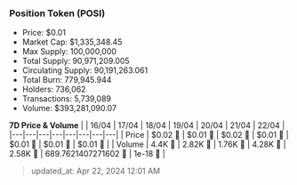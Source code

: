 
  ### Position Token (POSI)
  - Price: $0.01
  - Market Cap: $1,335,348.45
  - Max Supply: 100,000,000
  - Total Supply: 90,971,209.005
  - Circulating Supply: 90,191,263.061
  - Total Burn: 779,945.944
  - Holders: 736,062
  - Transactions: 5,739,089
  - Volume: $393,281,090.07

  **7D Price & Volume**
  | | 16&#x2F;04 | 17&#x2F;04 | 18&#x2F;04 | 19&#x2F;04 | 20&#x2F;04 | 21&#x2F;04 | 22&#x2F;04 |
  |---|---|---|---|---|---|---|---|
  | Price | $0.02 🔻 | $0.01 🔻 | $0.02 🚀 | $0.01 🔻 | $0.01 🔻 | $0.01 🚀 | $0.01 🔻 |
  | Volume | 4.4K 🚀 | 2.82K 🔻 | 1.76K 🔻 | 4.28K 🚀 | 2.58K 🔻 | 689.7621407271602 🔻 | 1e-18 🔻 |

  > updated_at: Apr 22, 2024 12:01 AM
